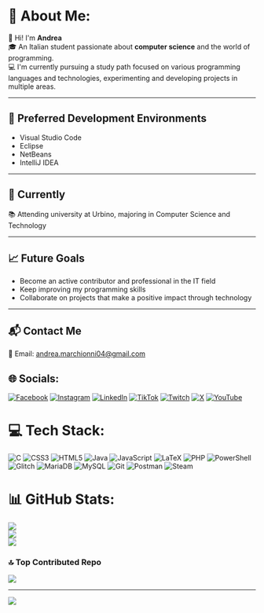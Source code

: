 # 💫 About Me:
👋 Hi! I'm **Andrea**  
🎓 An Italian student passionate about **computer science** and the world of programming.  
💻 I'm currently pursuing a study path focused on various programming languages and technologies, experimenting and developing projects in multiple areas.

---

## 🔧 Preferred Development Environments  
- Visual Studio Code  
- Eclipse  
- NetBeans  
- IntelliJ IDEA  

---

## 🚀 Currently  
📚 Attending university at Urbino, majoring in Computer Science and Technology  

---

## 📈 Future Goals  
- Become an active contributor and professional in the IT field  
- Keep improving my programming skills  
- Collaborate on projects that make a positive impact through technology

---

## 📬 Contact Me  
📧 Email: andrea.marchionni04@gmail.com 

## 🌐 Socials:
[![Facebook](https://img.shields.io/badge/Facebook-%231877F2.svg?logo=Facebook&logoColor=white)](https://www.facebook.com/Andrymarchio13/) [![Instagram](https://img.shields.io/badge/Instagram-%23E4405F.svg?logo=Instagram&logoColor=white)](https://instagram.com/https://www.instagram.com/andrymarchio13/) [![LinkedIn](https://img.shields.io/badge/LinkedIn-%230077B5.svg?logo=linkedin&logoColor=white)](https://linkedin.com/in/https://www.linkedin.com/in/andrea-marchionni-641b302a9/) [![TikTok](https://img.shields.io/badge/TikTok-%23000000.svg?logo=TikTok&logoColor=white)](https://tiktok.com/@https://www.tiktok.com/@andrymarchio13) [![Twitch](https://img.shields.io/badge/Twitch-%239146FF.svg?logo=Twitch&logoColor=white)](https://twitch.tv/https://www.twitch.tv/marchio13) [![X](https://img.shields.io/badge/X-black.svg?logo=X&logoColor=white)](https://x.com/https://x.com/marchionni04) [![YouTube](https://img.shields.io/badge/YouTube-%23FF0000.svg?logo=YouTube&logoColor=white)](https://youtube.com/@https://www.youtube.com/@andrymarchio13) 

# 💻 Tech Stack:
![C](https://img.shields.io/badge/c-%2300599C.svg?style=for-the-badge&logo=c&logoColor=white) ![CSS3](https://img.shields.io/badge/css3-%231572B6.svg?style=for-the-badge&logo=css3&logoColor=white) ![HTML5](https://img.shields.io/badge/html5-%23E34F26.svg?style=for-the-badge&logo=html5&logoColor=white) ![Java](https://img.shields.io/badge/java-%23ED8B00.svg?style=for-the-badge&logo=openjdk&logoColor=white) ![JavaScript](https://img.shields.io/badge/javascript-%23323330.svg?style=for-the-badge&logo=javascript&logoColor=%23F7DF1E) ![LaTeX](https://img.shields.io/badge/latex-%23008080.svg?style=for-the-badge&logo=latex&logoColor=white) ![PHP](https://img.shields.io/badge/php-%23777BB4.svg?style=for-the-badge&logo=php&logoColor=white) ![PowerShell](https://img.shields.io/badge/PowerShell-%235391FE.svg?style=for-the-badge&logo=powershell&logoColor=white) ![Glitch](https://img.shields.io/badge/glitch-%233333FF.svg?style=for-the-badge&logo=glitch&logoColor=white) ![MariaDB](https://img.shields.io/badge/MariaDB-003545?style=for-the-badge&logo=mariadb&logoColor=white) ![MySQL](https://img.shields.io/badge/mysql-4479A1.svg?style=for-the-badge&logo=mysql&logoColor=white) ![Git](https://img.shields.io/badge/git-%23F05033.svg?style=for-the-badge&logo=git&logoColor=white) ![Postman](https://img.shields.io/badge/Postman-FF6C37?style=for-the-badge&logo=postman&logoColor=white) ![Steam](https://img.shields.io/badge/steam-%23000000.svg?style=for-the-badge&logo=steam&logoColor=white)
# 📊 GitHub Stats:
![](https://github-readme-stats.vercel.app/api?username=andrymarchio13&theme=default&hide_border=false&include_all_commits=true&count_private=true)<br/>
![](https://nirzak-streak-stats.vercel.app/?user=andrymarchio13&theme=default&hide_border=false)<br/>
![](https://github-readme-stats.vercel.app/api/top-langs/?username=andrymarchio13&theme=default&hide_border=false&include_all_commits=true&count_private=true&layout=compact)

### 🔝 Top Contributed Repo
![](https://github-contributor-stats.vercel.app/api?username=andrymarchio13&limit=5&theme=default&combine_all_yearly_contributions=true)

---
[![](https://visitcount.itsvg.in/api?id=andrymarchio13&icon=0&color=0)](https://visitcount.itsvg.in)

